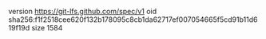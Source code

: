 version https://git-lfs.github.com/spec/v1
oid sha256:f1f2518cee620f132b178095c8cb1da62717ef007054665f5cd91b11d619f19d
size 1584
